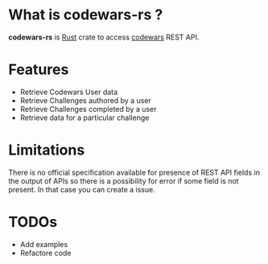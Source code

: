 # What is codewars-rs ?
**codewars-rs** is [Rust](https://www.rust-lang.org/) crate to access [codewars](www.codewars.com) REST API. 

# Features
- Retrieve Codewars User data
- Retrieve Challenges authored by a user
- Retrieve Challenges completed by a user
- Retrieve data for a particular challenge

# Limitations
There is no official specification available for presence of REST API fields in the output of APIs so there is a possibility for error if some field is not present. In that case you can create a issue.  

# TODOs
- Add examples
- Refactore code
